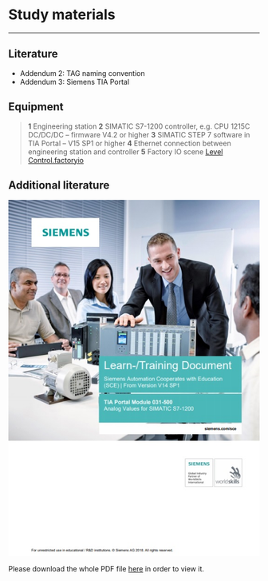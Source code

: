 # Study materials
_____________________________________
## Literature
  * Addendum 2: TAG naming convention
  * Addendum 3: Siemens TIA Portal

## Equipment
>   **1** Engineering station
>   **2** SIMATIC S7-1200 controller, e.g. CPU 1215C DC/DC/DC – firmware V4.2 or higher
>   **3** SIMATIC STEP 7 software in TIA Portal – V15 SP1 or higher
>   **4** Ethernet connection between engineering station and controller
>   **5** Factory IO scene [Level Control.factoryio](./Ex07/Documents/Level_Control.factoryio)

## Additional literature

<p> <img src="../Ex07/images/sce_031_500_analog_values_s7_1200_r1709_en.jpg" width="700px"/>

Please download the whole PDF file <a href="./Ex07/Documents/sce_031_500_analog_values_s7_1200_r1709_en.pdf">here</a> in order to view it.</p>
